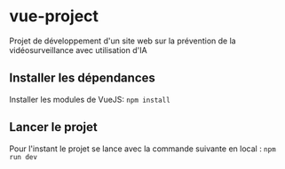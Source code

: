 # vue-project

Projet de développement d'un site web sur la prévention de la vidéosurveillance avec utilisation d'IA

## Installer les dépendances

Installer les modules de VueJS:
`npm install`

## Lancer le projet

Pour l'instant le projet se lance avec la commande suivante en local :
`npm run dev`
